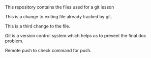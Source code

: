 This repository contains the files used for a git lesson

This is a change to exiting file already tracked by git.

This is a third change to the file.

Git is a version control system which helps us to prevent the final doc problem.

Remote push to check command for push.


